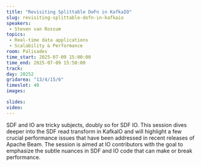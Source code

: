 ```yaml
---
title: "Revisiting Splittable DoFn in KafkaIO"
slug: revisiting-splittable-dofn-in-kafkaio
speakers:
 - Steven van Rossum
topics:
 - Real-time data applications
 - Scalability & Performance
room: Palisades
time_start: 2025-07-09 15:00:00
time_end: 2025-07-09 15:50:00
track: 
day: 20252
gridarea: "13/4/15/6"
timeslot: 40
images: 

slides:
video:
---
```


SDF and IO are tricky subjects, doubly so for SDF IO. This session dives deeper into the SDF read transform in KafkaIO and will highlight a few crucial performance issues that have been addressed in recent releases of Apache Beam. The session is aimed at IO contributors with the goal to emphasize the subtle nuances in SDF and IO code that can make or break performance.